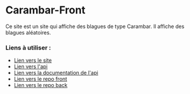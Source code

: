 # Carambar-Front

Ce site est un site qui affiche des blagues de type Carambar.
Il affiche des blagues aléatoires.

### Liens à utiliser :
- [Lien vers le site](https://carambar-front.vercel.app/)
- [Lien vers l'api](https://carambar-back-saob.onrender.com/)
- [Lien vers la documentation de l'api](https://carambar-back-saob.onrender.com/api/docs)
- [Lien vers le repo front](https://github.com/Emixam309/carambar-front)
- [Lien vers le repo back](https://github.com/Emixam309/chatbot-back)